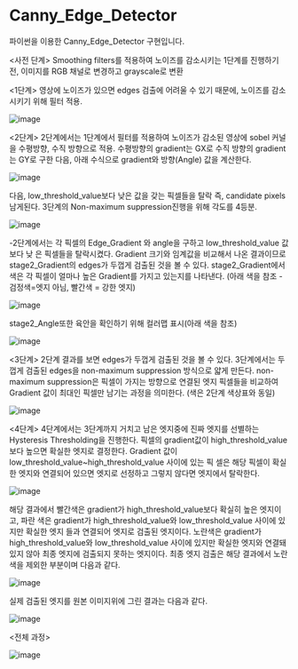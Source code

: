 # Canny_Edge_Detector
파이썬을 이용한 Canny_Edge_Detector 구현입니다.

<사전 단계>
Smoothing filters를 적용하여 노이즈를 감소시키는 1단계를 진행하기 전, 이미지를 RGB 채널로 변경하고 grayscale로 변환

<1단계>
영상에 노이즈가 있으면 edges 검출에 어려울 수 있기 때문에, 노이즈를 감소시키기 위해 필터 적용.

![image](https://user-images.githubusercontent.com/63800086/146578551-709b3435-6e59-4b91-aa94-939ec11e091e.png)


<2단계>
2단계에서는 1단계에서 필터를 적용하여 노이즈가 감소된 영상에 sobel 커널을 수평방향, 수직 방향으로 적용.
수평방향의 gradient는 GX로 수직 방향의 gradient는 GY로 구한 다음, 아래 수식으로 gradient와 방향(Angle) 값을 계산한다. 

![image](https://user-images.githubusercontent.com/63800086/146578496-4568306f-b251-45d6-8659-470e15aa3e8a.png)

다음, low_threshold_value보다 낮은 값을 갖는 픽셀들을 탈락 즉, candidate pixels 남게된다.
3단계의 Non-maximum suppression진행을 위해 각도를 4등분.

![image](https://user-images.githubusercontent.com/63800086/146578997-30951cbc-e2d5-4893-9a20-8a8dc135e93b.png)


-2단계에서는 각 픽셀의 Edge_Gradient 와 angle을 구하고 low_threshold_value 값 보다 낮
은 픽셀들을 탈락시켰다. Gradient 크기와 임계값을 비교해서 나온 결과이므로
stage2_Gradient의 edges가 두껍게 검출된 것을 볼 수 있다. stage2_Gradient에서 색은 각
픽셀이 얼마나 높은 Gradient를 가지고 있는지를 나타낸다. (아래 색을 참조 -검정색=엣지 아님, 빨간색 = 강한 엣지)

![image](https://user-images.githubusercontent.com/63800086/146579133-20479728-dbbb-4de3-b567-0506ad5ce648.png)


stage2_Angle또한 육안을 확인하기 위해 컬러맵 표시(아래 색을 참조)

![image](https://user-images.githubusercontent.com/63800086/146579239-fd76275c-893d-43c1-a07a-a69c28e9fda0.png)



<3단계>
2단계 결과를 보면 edges가 두껍게 검출된 것을 볼 수 있다. 3단계에서는 두껍게 검출된
edges을 non-maximum suppression 방식으로 얇게 만든다. non-maximum suppression은 픽셀이
가지는 방향으로 연결된 엣지 픽셀들을 비교하여 Gradient 값이 최대인 픽셀만 남기는 과정을 의미한다. (색은 2단계 색상표와 동일)

![image](https://user-images.githubusercontent.com/63800086/146579463-7f069f40-f5b4-484f-aa54-a70eb931553a.png)

<4단계>
4단계에서는 3단계까지 거치고 남은 엣지중에 진짜 엣지를 선별하는 Hysteresis 
Thresholding을 진행한다. 픽셀의 gradient값이 high_threshold_value보다 높으면 확실한
엣지로 결정한다. Gradient 값이 low_threshold_value~high_threshold_value 사이에 있는 픽
셀은 해당 픽셀이 확실한 엣지와 연결되어 있으면 엣지로 선정하고 그렇지 않다면 엣지에서 탈락한다.

![image](https://user-images.githubusercontent.com/63800086/146579750-33a6674f-01b5-4060-8c60-f7b8df42f45b.png)

해당 결과에서 빨간색은 gradient가 high_threshold_value보다 확실히 높은 엣지이고, 파란
색은 gradient가 high_threshold_value와 low_threshold_value 사이에 있지만 확실한 엣지
들과 연결되어 엣지로 검출된 엣지이다. 노란색은 gradient가 high_threshold_value와
low_threshold_value 사이에 있지만 확실한 엣지와 연결돼있지 않아 최종 엣지에 검출되지
못하는 엣지이다. 최종 엣지 검출은 해당 결과에서 노란색을 제외한 부분이며 다음과 같다.

![image](https://user-images.githubusercontent.com/63800086/146579875-24af15c4-a136-4bba-a732-62100955244f.png)


실제 검출된 엣지를 원본 이미지위에 그린 결과는 다음과 같다.

![image](https://user-images.githubusercontent.com/63800086/146579994-8179acf4-826e-44b1-a8aa-decc45bd9d84.png)

<전체 과정>

![image](https://user-images.githubusercontent.com/63800086/146580295-0b9316b8-e5d9-43ab-a93d-fd3bfb709f0f.png)


